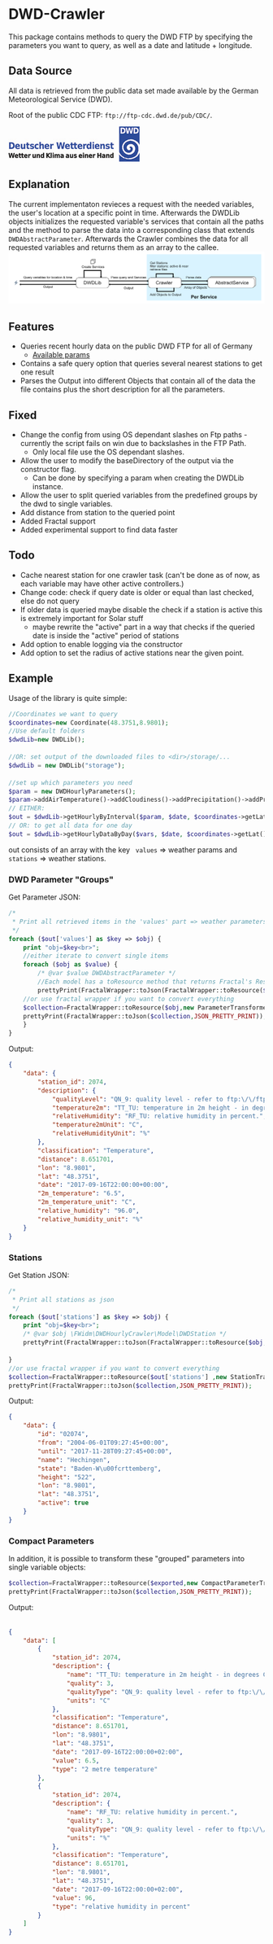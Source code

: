 # DWD-Crawler

This package contains methods to query the DWD FTP by specifying the parameters you want to query, as well as a date and latitude + longitude.

## Data Source
All data is retrieved from the public data set made available by the German Meteorological Service (DWD). 

Root of the public CDC FTP: `ftp://ftp-cdc.dwd.de/pub/CDC/`.

![](doc/img/dwd_logo_258x69.png)

## Explanation
The current implementaton revieces a request with the needed variables, the user's location at a specific point in time. Afterwards the DWDLib objects initializes the requested variable's services that contain all the paths and the method to parse the data into a corresponding class that extends `DWDAbstractParameter`. Afterwards the Crawler combines the data for all requested variables and returns them as an array to the callee. 
![](doc/img/description.png)
## Features

- Queries recent hourly data on the public DWD FTP for all of Germany
    - [Available params](ftp://ftp-cdc.dwd.de/pub/CDC/observations_germany/climate/hourly/)
- Contains a safe query option that queries several nearest stations to get one result
- Parses the Output into different Objects that contain all of the data the file contains plus the short description for 
all the parameters.

## Fixed
- Change the config from using OS dependant slashes on Ftp paths - currently the script fails on win due to backslashes in the FTP Path.
    - Only local file use the OS dependant slashes.
- Allow the user to modify the baseDirectory of the output via the constructor flag.
    - Can be done by specifying a param when creating the DWDLib instance.
- Allow the user to split queried variables from the predefined groups by the dwd to single variables.
- Add distance from station to the queried point
- Added Fractal support
- Added experimental support to find data faster

## Todo
- Cache nearest station for one crawler task (can't be done as of now, as each variable may have other active controllers.)
- Change code: check if query date is older or equal than last checked, else do not query
- If older data is queried maybe disable the check if a station is active this is extremely important for Solar stuff
    - maybe rewrite the "active" part in a way that checks if the queried date is inside the "active" period of stations
- Add option to enable logging via the constructor
- Add option to set the radius of active stations near the given point.

## Example
Usage of the library is quite simple:
```php
//Coordinates we want to query
$coordinates=new Coordinate(48.3751,8.9801);
//Use default folders
$dwdLib=new DWDLib();

//OR: set output of the downloaded files to <dir>/storage/...
$dwdLib = new DWDLib("storage");

//set up which parameters you need
$param = new DWDHourlyParameters();
$param->addAirTemperature()->addCloudiness()->addPrecipitation()->addPressure()->addSoilTemperature()->addSun()->addWind()/*->add...*/;
// EITHER:
$out = $dwdLib->getHourlyByInterval($param, $date, $coordinates->getLat(), $coordinates->getLng());
// OR: to get all data for one day
$out = $dwdLib->getHourlyDataByDay($vars, $date, $coordinates->getLat(), $coordinates->getLng());

```
out consists of an array with the key ` values` => weather params and `stations` => weather stations.
### DWD Parameter "Groups"
Get Parameter JSON:
```php
/*
 * Print all retrieved items in the 'values' part => weather parameters as json
 */
foreach ($out['values'] as $key => $obj) {
    print "obj=$key<br>";
    //either iterate to convert single items
    foreach ($obj as $value) {
        /* @var $value DWDAbstractParameter */
        //Each model has a toResource method that returns Fractal's ResourceAbstract, it can be used to retrieve an array or json data
        prettyPrint(FractalWrapper::toJson(FractalWrapper::toResource($parameter,new ParameterTransformer()),JSON_PRETTY_PRINT));
    //or use fractal wrapper if you want to convert everything
    $collection=FractalWrapper::toResource($obj,new ParameterTransformer());
    prettyPrint(FractalWrapper::toJson($collection,JSON_PRETTY_PRINT));
    }
}
```
Output:
```json
{
    "data": {
        "station_id": 2074,
        "description": {
            "qualityLevel": "QN_9: quality level - refer to ftp:\/\/ftp-cdc.dwd.de\/pub\/CDC\/observations_germany\/climate\/hourly\/air_temperature\/recent\/DESCRIPTION_obsgermany_climate_hourly_tu_recent_en.pdf",
            "temperature2m": "TT_TU: temperature in 2m height - in degrees Celsius.",
            "relativeHumidity": "RF_TU: relative humidity in percent.",
            "temperature2mUnit": "C",
            "relativeHumidityUnit": "%"
        },
        "classification": "Temperature",
        "distance": 8.651701,
        "lon": "8.9801",
        "lat": "48.3751",
        "date": "2017-09-16T22:00:00+00:00",
        "2m_temperature": "6.5",
        "2m_temperature_unit": "C",
        "relative_humidity": "96.0",
        "relative_humidity_unit": "%"
    }
}
```
### Stations
Get Station JSON:
```php
/*
 * Print all stations as json
 */
foreach ($out['stations'] as $key => $obj) {
    print "obj=$key<br>";
    /* @var $obj \FWidm\DWDHourlyCrawler\Model\DWDStation */
    prettyPrint(FractalWrapper::toJson(FractalWrapper::toResource($obj,new StationTransformer()),JSON_PRETTY_PRINT));
    
}
//or use fractal wrapper if you want to convert everything
$collection=FractalWrapper::toResource($out['stations'] ,new StationTransformer());
prettyPrint(FractalWrapper::toJson($collection,JSON_PRETTY_PRINT));
```
Output:
```json
{
    "data": {
        "id": "02074",
        "from": "2004-06-01T09:27:45+00:00",
        "until": "2017-11-28T09:27:45+00:00",
        "name": "Hechingen",
        "state": "Baden-W\u00fcrttemberg",
        "height": "522",
        "lon": "8.9801",
        "lat": "48.3751",
        "active": true
    }
}

```

### Compact Parameters
In addition, it is possible to transform these "grouped" parameters into single variable objects:

```php
$collection=FractalWrapper::toResource($exported,new CompactParameterTransformer());
prettyPrint(FractalWrapper::toJson($collection,JSON_PRETTY_PRINT));
```

Output:
```json

{
    "data": [
        {
            "station_id": 2074,
            "description": {
                "name": "TT_TU: temperature in 2m height - in degrees Celsius.",
                "quality": 3,
                "qualityType": "QN_9: quality level - refer to ftp:\/\/ftp-cdc.dwd.de\/pub\/CDC\/observations_germany\/climate\/hourly\/air_temperature\/recent\/DESCRIPTION_obsgermany_climate_hourly_tu_recent_en.pdf",
                "units": "C"
            },
            "classification": "Temperature",
            "distance": 8.651701,
            "lon": "8.9801",
            "lat": "48.3751",
            "date": "2017-09-16T22:00:00+02:00",
            "value": 6.5,
            "type": "2 metre temperature"
        },
        {
            "station_id": 2074,
            "description": {
                "name": "RF_TU: relative humidity in percent.",
                "quality": 3,
                "qualityType": "QN_9: quality level - refer to ftp:\/\/ftp-cdc.dwd.de\/pub\/CDC\/observations_germany\/climate\/hourly\/air_temperature\/recent\/DESCRIPTION_obsgermany_climate_hourly_tu_recent_en.pdf",
                "units": "%"
            },
            "classification": "Temperature",
            "distance": 8.651701,
            "lon": "8.9801",
            "lat": "48.3751",
            "date": "2017-09-16T22:00:00+02:00",
            "value": 96,
            "type": "relative humidity in percent"
        }
    ]
}
```